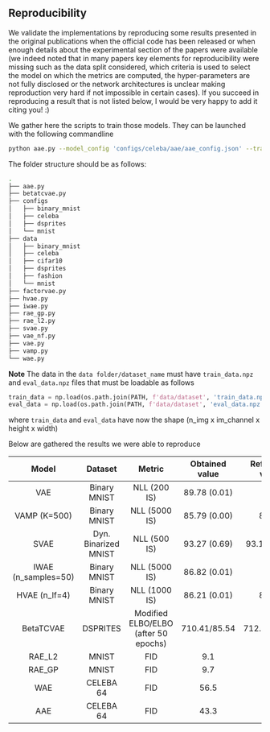 ## Reproducibility

We validate the implementations by reproducing some results presented in the original publications when the official code has been released or when enough details about the experimental section of the papers were available (we indeed noted that in many papers key elements for reproducibility were missing such as the data split considered, which criteria is used to select the model on which the metrics are computed, the hyper-parameters are not fully disclosed or the network architectures is unclear making reproduction very hard if not impossible in certain cases). If you succeed in reproducing a result that is not listed below, I would be very happy to add it citing you! :)

We gather here the scripts to train those models. They can be launched with the following commandline

```bash
python aae.py --model_config 'configs/celeba/aae/aae_config.json' --training_config 'configs/celeba/aae/base_training_config.json'
```

The folder structure should be as follows:
```bash
.
├── aae.py
├── betatcvae.py
├── configs
│   ├── binary_mnist
│   ├── celeba
│   ├── dsprites
│   └── mnist
├── data
│   ├── binary_mnist
│   ├── celeba
│   ├── cifar10
│   ├── dsprites
│   ├── fashion
│   └── mnist
├── factorvae.py
├── hvae.py
├── iwae.py
├── rae_gp.py
├── rae_l2.py
├── svae.py
├── vae_nf.py
├── vae.py
├── vamp.py
└── wae.py
```

**Note** The data in the `data folder/dataset_name` must have `train_data.npz` and `eval_data.npz` files that must be loadable as follows

```python
train_data = np.load(os.path.join(PATH, f'data/dataset', 'train_data.npz'))['data']
eval_data = np.load(os.path.join(PATH, f'data/dataset', 'eval_data.npz'))['data']
```
where `train_data` and `eval_data` have now the shape (n_img x im_channel x height x width)

Below are gathered the results we were able to reproduce

| Model | Dataset | Metric | Obtained value | Reference value | Trained model
|:---:|:---:|:---:|:---:|:---:|:---:|
| VAE | Binary MNIST | NLL (200 IS) | 89.78 (0.01) | 89.9 | [link](https://huggingface.co/clementchadebec/reproduced_vae)
| VAMP (K=500) | Binary MNIST | NLL (5000 IS) | 85.79 (0.00) | 85.57 | [link](https://huggingface.co/clementchadebec/reproduced_vamp)
| SVAE | Dyn. Binarized MNIST | NLL (500 IS) | 93.27 (0.69) | 93.16 (0.31) | [link](https://huggingface.co/clementchadebec/reproduced_svae)
| IWAE (n_samples=50) | Binary MNIST | NLL (5000 IS) | 86.82 (0.01) | 87.1 | [link](https://huggingface.co/clementchadebec/reproduced_iwae)
| HVAE (n_lf=4) | Binary MNIST | NLL (1000 IS) | 86.21 (0.01) | 86.40 | [link](https://huggingface.co/clementchadebec/reproduced_hvae)
| BetaTCVAE | DSPRITES | Modified ELBO/ELBO (after 50 epochs) | 710.41/85.54 | 712.26/86.40 | [link](https://huggingface.co/clementchadebec/reproduced_beta_tc_vae)
| RAE_L2 | MNIST | FID | 9.1 | 9.9 | [link](https://huggingface.co/clementchadebec/reproduced_rae_l2)
| RAE_GP | MNIST | FID | 9.7 | 9.4 | [link](https://huggingface.co/clementchadebec/reproduced_rae_gp)
| WAE | CELEBA 64 | FID | 56.5 | 55 | [link](https://huggingface.co/clementchadebec/reproduced_wae)
| AAE | CELEBA 64 | FID | 43.3 | 42 | [link](https://huggingface.co/clementchadebec/reproduced_aae)

